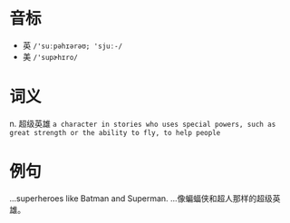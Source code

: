 # 音标

- 英 `/'suːpəhɪərəʊ; 'sjuː-/`
- 美 `/'supɚhɪro/`

# 词义

n. 超级英雄
`a character in stories who uses special powers, such as great strength or the ability to fly, to help people`

# 例句

...superheroes like Batman and Superman.
...像蝙蝠侠和超人那样的超级英雄。


